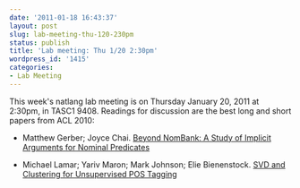 ```yaml
---
date: '2011-01-18 16:43:37'
layout: post
slug: lab-meeting-thu-120-230pm
status: publish
title: 'Lab meeting: Thu 1/20 2:30pm'
wordpress_id: '1415'
categories:
- Lab Meeting
---
```


This week's natlang lab meeting is on Thursday January 20, 2011 at 2:30pm, in TASC1 9408. Readings for discussion are the best long and short papers from ACL 2010:



	
  * Matthew Gerber; Joyce Chai. [Beyond NomBank: A Study of Implicit Arguments for Nominal Predicates](//aclweb.org/anthology-new/P/P10/P10-1160.pdf)

	
  * Michael Lamar; Yariv Maron; Mark Johnson; Elie Bienenstock. [SVD and Clustering for Unsupervised POS Tagging](http://aclweb.org/anthology-new/P/P10/P10-2040.pdf)



